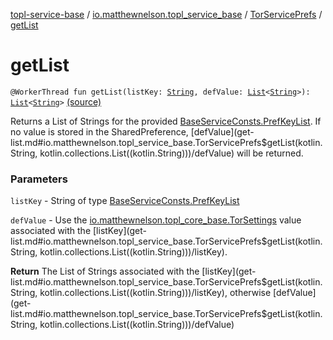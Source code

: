 [topl-service-base](../../index.md) / [io.matthewnelson.topl_service_base](../index.md) / [TorServicePrefs](index.md) / [getList](./get-list.md)

# getList

`@WorkerThread fun getList(listKey: `[`String`](https://kotlinlang.org/api/latest/jvm/stdlib/kotlin/-string/index.html)`, defValue: `[`List`](https://kotlinlang.org/api/latest/jvm/stdlib/kotlin.collections/-list/index.html)`<`[`String`](https://kotlinlang.org/api/latest/jvm/stdlib/kotlin/-string/index.html)`>): `[`List`](https://kotlinlang.org/api/latest/jvm/stdlib/kotlin.collections/-list/index.html)`<`[`String`](https://kotlinlang.org/api/latest/jvm/stdlib/kotlin/-string/index.html)`>` [(source)](https://github.com/05nelsonm/TorOnionProxyLibrary-Android/blob/master/topl-service-base/src/main/java/io/matthewnelson/topl_service_base/TorServicePrefs.kt#L188)

Returns a List of Strings for the provided [BaseServiceConsts.PrefKeyList](../-base-service-consts/-pref-key-list/index.md). If no
value is stored in the SharedPreference, [defValue](get-list.md#io.matthewnelson.topl_service_base.TorServicePrefs$getList(kotlin.String, kotlin.collections.List((kotlin.String)))/defValue) will be returned.

### Parameters

`listKey` - String of type [BaseServiceConsts.PrefKeyList](../-base-service-consts/-pref-key-list/index.md)

`defValue` - Use the [io.matthewnelson.topl_core_base.TorSettings](../../..//topl-core-base/io.matthewnelson.topl_core_base/-tor-settings/index.md) value
associated with the [listKey](get-list.md#io.matthewnelson.topl_service_base.TorServicePrefs$getList(kotlin.String, kotlin.collections.List((kotlin.String)))/listKey).

**Return**
The List of Strings associated with the [listKey](get-list.md#io.matthewnelson.topl_service_base.TorServicePrefs$getList(kotlin.String, kotlin.collections.List((kotlin.String)))/listKey), otherwise [defValue](get-list.md#io.matthewnelson.topl_service_base.TorServicePrefs$getList(kotlin.String, kotlin.collections.List((kotlin.String)))/defValue)

